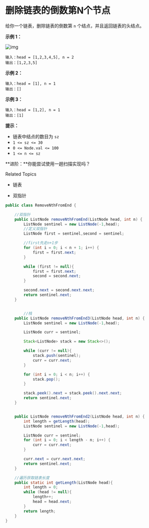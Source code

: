 # 删除链表的倒数第N个节点

给你一个链表，删除链表的倒数第 `n` 个结点，并且返回链表的头结点。



**示例 1：**

![img](https://assets.leetcode.com/uploads/2020/10/03/remove_ex1.jpg)

```
输入：head = [1,2,3,4,5], n = 2
输出：[1,2,3,5]
```

**示例 2：**

```
输入：head = [1], n = 1
输出：[]
```

**示例 3：**

```
输入：head = [1,2], n = 1
输出：[1]
```



**提示：**

- 链表中结点的数目为 `sz`
- `1 <= sz <= 30`
- `0 <= Node.val <= 100`
- `1 <= n <= sz`



**进阶：**你能尝试使用一趟扫描实现吗？

Related Topics

- 链表

- 双指针

```java
public class RemoveNthFromEnd {

    //双指针
    public ListNode removeNthFromEnd(ListNode head, int n) {
        ListNode sentinel = new ListNode(-1,head);
        //定义双指针
        ListNode first = sentinel,second = sentinel;

        //first先走n+1步
        for (int i = 0; i < n + 1; i++) {
            first = first.next;
        }

        while (first != null){
            first = first.next;
            second = second.next;
        }

        second.next = second.next.next;
        return sentinel.next;
    }


        //栈
    public ListNode removeNthFromEnd3(ListNode head, int n) {
        ListNode sentinel = new ListNode(-1,head);

        ListNode curr = sentinel;

        Stack<ListNode> stack = new Stack<>();

        while (curr != null){
            stack.push(sentinel);
            curr = curr.next;
        }

        for (int i = 0; i < n; i++) {
            stack.pop();
        }

        stack.peek().next = stack.peek().next.next;
        return sentinel.next;
    }


    public ListNode removeNthFromEnd2(ListNode head, int n) {
        int length = getLength(head);
        ListNode sentinel = new ListNode(-1,head);

        ListNode curr = sentinel;
        for (int i = 0; i < length - n; i++) {
            curr = curr.next;
        }

        curr.next = curr.next.next;
        return sentinel.next;
    }

    //遍历获取链表长度
    public static int getLength(ListNode head){
        int length = 0;
        while (head != null){
            length++;
            head = head.next;
        }
        return length;
    }
}
```

